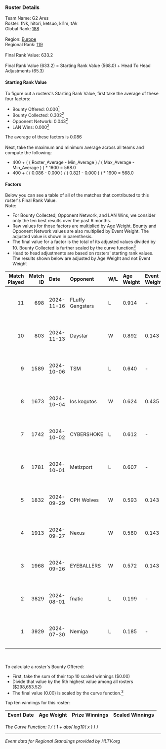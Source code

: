 ### Roster Details<br />
Team Name: G2 Ares<br />
Roster: fNk, hitori, ketsuo, kl1m, tAk<br />
Global Rank: [188](../../standings_global_2024_12_31.md)<br />
<br />
Region: [Europe]( ../../standings_europe_2024_12_31.md)<br />
Regional Rank: [119]( ../../standings_europe_2024_12_31.md)<br />
<br />
Final Rank Value:  633.2<br />
<br />
Final Rank Value (633.2) = Starting Rank Value (568.0) + Head To Head Adjustments (65.3)<br />

#### Starting Rank Value<br />
To figure out a rosters's Starting Rank Value, first take the average of these four factors:<br />
- Bounty Offered: 0.000[<sup>1</sup>](#table2)
- Bounty Collected: 0.302[<sup>2</sup>](#table1)
- Opponent Network: 0.043[<sup>2</sup>](#table1)
- LAN Wins: 0.000[<sup>2</sup>](#table1)

The average of these factors is 0.086<br />
<br />
Next, take the maximum and minimum average across all teams and compute the following:<br />
- 400 + ( ( Roster_Average - Min_Average ) / ( Max_Average - Min_Average ) ) * 1600 = 568.0
- 400 + ( ( 0.086 - 0.000 ) / ( 0.821 - 0.000 ) ) * 1600 = 568.0


#### Factors<br />
Below you can see a table of all of the matches that contributed to this roster's Final Rank Value.<br />
Note:<br />

- For Bounty Collected, Opponent Network, and LAN Wins, we consider only the ten best results over the past 6 months.
- Raw values for those factors are multiplied by Age Weight. Bounty and Opponent Network values are also multiplied by Event Weight. The adjusted value is shown in parenthesis.
- The final value for a factor is the total of its adjusted values divided by 10. Bounty Collected is further scaled by the curve function[<sup>3</sup>](#curveFunction)
- Head to head adjustments are based on rosters' starting rank values. The results shown below are adjusted by Age Weight and not Event Weight
<span id="table1"></span><br />


| Match Played | Match ID | Date       | Opponent         | W/L | Age Weight | Event Weight | Bounty Collected | Opponent Network | LAN Wins  | H2H Adj. | Roster                         |
| -: | -: | :- | :- | :- | :- | :- | :- | :- | :- | -: | :- |
|           11 |      698 | 2024-11-16 | FLuffy Gangsters | L   | 0.914      | -            | -                | -                | -         |    -9.70 | fNk, hitori, ketsuo, kl1m, tAk |
|           10 |      803 | 2024-11-13 | Daystar          | W   | 0.892      | 0.143        | 0.001 (0.000)    | 0.078 (0.010)    | 0 (0.000) |    16.68 | fNk, hitori, ketsuo, kl1m, tAk |
|            9 |     1589 | 2024-10-06 | TSM              | L   | 0.640      | -            | -                | -                | -         |    -2.57 | fNk, hitori, kl1m, tAk, xezr   |
|            8 |     1673 | 2024-10-04 | los kogutos      | W   | 0.624      | 0.435        | 0.066 (0.018)    | 0.989 (0.268)    | 0 (0.000) |    17.96 | fNk, hitori, kl1m, tAk, xezr   |
|            7 |     1742 | 2024-10-02 | CYBERSHOKE       | L   | 0.612      | -            | -                | -                | -         |    -3.17 | fNk, hitori, kl1m, tAk, xezr   |
|            6 |     1781 | 2024-10-01 | Metizport        | L   | 0.607      | -            | -                | -                | -         |    -0.42 | fNk, hitori, kl1m, tAk, xezr   |
|            5 |     1832 | 2024-09-29 | CPH Wolves       | W   | 0.593      | 0.143        | 0.011 (0.001)    | 0.545 (0.046)    | 0 (0.000) |    15.48 | fNk, hitori, kl1m, tAk, xezr   |
|            4 |     1913 | 2024-09-27 | Nexus            | W   | 0.580      | 0.143        | 0.350 (0.029)    | 0.807 (0.067)    | 0 (0.000) |    17.91 | fNk, hitori, kl1m, tAk, xezr   |
|            3 |     1968 | 2024-09-26 | EYEBALLERS       | W   | 0.572      | 0.143        | 0.015 (0.001)    | 0.425 (0.035)    | 0 (0.000) |    13.39 | fNk, hitori, kl1m, tAk, xezr   |
|            2 |     3829 | 2024-08-01 | fnatic           | L   | 0.199      | -            | -                | -                | -         |    -0.21 | d0jca, fNk, hitori, tAk, xezr  |
|            1 |     3929 | 2024-07-30 | Nemiga           | L   | 0.185      | -            | -                | -                | -         |    -0.10 | d0jca, fNk, hitori, tAk, xezr  |

<br />
<span id="table2"></span><br />
To calculate a roster's Bounty Offered:<br />

- First, take the sum of their top 10 scaled winnings ($0.00)
- Divide that value by the 5th highest value among all rosters ($298,653.52)
- The final value (0.00) is scaled by the curve function.[<sup>3</sup>](#curveFunction)

Top ten winnings for this roster:<br />

| Event Date | Age Weight | Prize Winnings | Scaled Winnings |
| :- | -: | :- | :- |


<span id="curveFunction"></span>_The Curve Function: 1 / ( 1 + abs( log10( x ) ) )_<br />

---
_Event data for Regional Standings provided by HLTV.org_<br />
